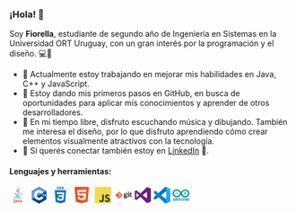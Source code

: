 <!--
**fiorellaroh/fiorellaroh** is a ✨ _special_ ✨ repository because its `README.md` (this file) appears on your GitHub profile.

Here are some ideas to get you started:

- 🔭 I’m currently working on ...
- 🌱 I’m currently learning ...
- 👯 I’m looking to collaborate on ...
- 🤔 I’m looking for help with ...
- 💬 Ask me about ...
- 📫 How to reach me: ...
- 😄 Pronouns: ...
- ⚡ Fun fact: ...
-->
### ¡Hola! 🤗

Soy **Fiorella**, estudiante de segundo año de Ingeniería en Sistemas en la Universidad ORT Uruguay, con un gran interés por la programación y el diseño. 💻🎨

- 🧠 Actualmente estoy trabajando en mejorar mis habilidades en Java, C++ y JavaScript.
- 🌱 Estoy dando mis primeros pasos en GitHub, en busca de oportunidades para aplicar mis conocimientos y aprender de otros desarrolladores. 
- 🎨 En mi tiempo libre, disfruto escuchando música y dibujando. También me interesa el diseño, por lo que disfruto aprendiendo cómo crear elementos visualmente atractivos con la tecnología.
- 💬 Si querés conectar también estoy en [LinkedIn](https://www.linkedin.com/in/fiorella-rohner/) 🤗.

#### Lenguajes y herramientas:

<div>
  <img src="https://github.com/devicons/devicon/blob/master/icons/java/java-original-wordmark.svg" title="Java" alt="Java" width="30" height="30"/>&nbsp;
  <img src="https://github.com/devicons/devicon/blob/master/icons/cplusplus/cplusplus-original.svg" title="C++" alt="C++" width="30" height="30"/>&nbsp;
  <img src="https://github.com/devicons/devicon/blob/master/icons/css3/css3-plain-wordmark.svg"  title="CSS3" alt="CSS" width="30" height="30"/>&nbsp;
  <img src="https://github.com/devicons/devicon/blob/master/icons/html5/html5-original.svg" title="HTML5" alt="HTML" width="30" height="30"/>&nbsp;
  <img src="https://github.com/devicons/devicon/blob/master/icons/javascript/javascript-original.svg" title="JavaScript" alt="JavaScript" width="30" height="30"/>&nbsp;
 <!-- <img src="https://github.com/devicons/devicon/blob/master/icons/mysql/mysql-original-wordmark.svg" title="MySQL"  alt="MySQL" width="40" height="40"/>&nbsp; 
  <img src="https://github.com/devicons/devicon/blob/master/icons/nodejs/nodejs-original-wordmark.svg" title="NodeJS" alt="NodeJS" width="40" height="40"/>&nbsp;-->
  <img src="https://github.com/devicons/devicon/blob/master/icons/git/git-original-wordmark.svg" title="Git" alt="Git" width="30" height="30"/>
  <img src="https://github.com/devicons/devicon/blob/master/icons/visualstudio/visualstudio-plain.svg" title="Visual Studio" alt="Visual Studio" width="30" height="30"/>
  <img src="https://github.com/devicons/devicon/blob/master/icons/vscode/vscode-original.svg" title="VS Code" **alt="Vs Code" width="30" height="30"/>
  <img src="https://github.com/devicons/devicon/blob/master/icons/arduino/arduino-original-wordmark.svg" title="Arduino" alt="Arduino" width="30" height="30"/>&nbsp;
</div>
<!--
[![spotify-github-profile](https://spotify-github-profile.vercel.app/api/view?uid=fiorelin7&cover_image=true&theme=novatorem&show_offline=false&background_color=121212&interchange=true&bar_color=53b14f&bar_color_cover=true)](https://github.com/kittinan/spotify-github-profile) -->
